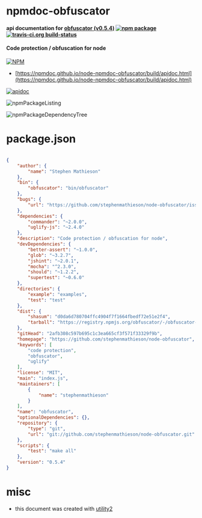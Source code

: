 # npmdoc-obfuscator

#### api documentation for  [obfuscator (v0.5.4)](https://github.com/stephenmathieson/node-obfuscator)  [![npm package](https://img.shields.io/npm/v/npmdoc-obfuscator.svg?style=flat-square)](https://www.npmjs.org/package/npmdoc-obfuscator) [![travis-ci.org build-status](https://api.travis-ci.org/npmdoc/node-npmdoc-obfuscator.svg)](https://travis-ci.org/npmdoc/node-npmdoc-obfuscator)

#### Code protection / obfuscation for node

[![NPM](https://nodei.co/npm/obfuscator.png?downloads=true&downloadRank=true&stars=true)](https://www.npmjs.com/package/obfuscator)

- [https://npmdoc.github.io/node-npmdoc-obfuscator/build/apidoc.html](https://npmdoc.github.io/node-npmdoc-obfuscator/build/apidoc.html)

[![apidoc](https://npmdoc.github.io/node-npmdoc-obfuscator/build/screenCapture.buildCi.browser.%252Ftmp%252Fbuild%252Fapidoc.html.png)](https://npmdoc.github.io/node-npmdoc-obfuscator/build/apidoc.html)

![npmPackageListing](https://npmdoc.github.io/node-npmdoc-obfuscator/build/screenCapture.npmPackageListing.svg)

![npmPackageDependencyTree](https://npmdoc.github.io/node-npmdoc-obfuscator/build/screenCapture.npmPackageDependencyTree.svg)



# package.json

```json

{
    "author": {
        "name": "Stephen Mathieson"
    },
    "bin": {
        "obfuscator": "bin/obfuscator"
    },
    "bugs": {
        "url": "https://github.com/stephenmathieson/node-obfuscator/issues"
    },
    "dependencies": {
        "commander": "~2.0.0",
        "uglify-js": "~2.4.0"
    },
    "description": "Code protection / obfuscation for node",
    "devDependencies": {
        "better-assert": "~1.0.0",
        "glob": "~3.2.7",
        "jshint": "~2.0.1",
        "mocha": "^2.3.0",
        "should": "~1.2.2",
        "supertest": "~0.6.0"
    },
    "directories": {
        "example": "examples",
        "test": "test"
    },
    "dist": {
        "shasum": "d0da6d780704ffc4904f7f1664fbedf72e51e2f4",
        "tarball": "https://registry.npmjs.org/obfuscator/-/obfuscator-0.5.4.tgz"
    },
    "gitHead": "2afb308c597b695c1c3ea665cf3f571f33329f9b",
    "homepage": "https://github.com/stephenmathieson/node-obfuscator",
    "keywords": [
        "code protection",
        "obfuscator",
        "uglify"
    ],
    "license": "MIT",
    "main": "index.js",
    "maintainers": [
        {
            "name": "stephenmathieson"
        }
    ],
    "name": "obfuscator",
    "optionalDependencies": {},
    "repository": {
        "type": "git",
        "url": "git://github.com/stephenmathieson/node-obfuscator.git"
    },
    "scripts": {
        "test": "make all"
    },
    "version": "0.5.4"
}
```



# misc
- this document was created with [utility2](https://github.com/kaizhu256/node-utility2)
